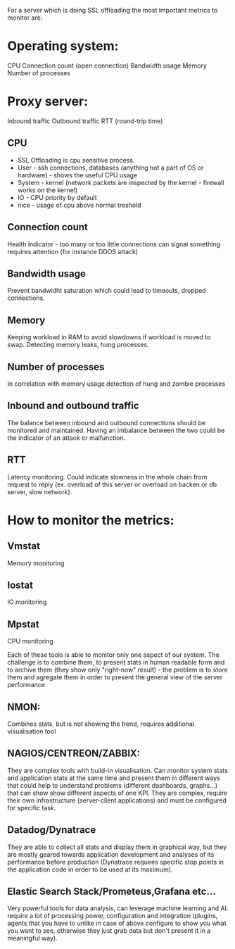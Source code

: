 For a server which is doing SSL offloading the most important metrics to monitor are:

# Operating system:

CPU 
Connection count (open connection)
Bandwidth usage
Memory
Number of processes

# Proxy server:

Inbound traffic
Outbound traffic
RTT (round-trip time) 

## CPU

- SSL Offloading is cpu sensitive process.
- User - ssh connections, databases (anything not a part of OS or hardware) - shows the useful CPU usage
- System - kernel (network packets are inspected by the kernel - firewall works on the kernel)
- IO - CPU priority by default
- nice - usage of cpu above normal treshold

## Connection count

Health indicator - too many or too little connections can signal something requires attention (for instance DDOS attack)

## Bandwidth usage

Prevent bandwidht saturation which could lead to timeouts, dropped connections.

## Memory

Keeping workload in RAM to avoid slowdowns if workload is moved to swap. Detecting memory leaks, hung processes.

## Number of processes

In correlation with memory usage detection of hung and zombie processes

## Inbound and outbound traffic

The balance between inbound and outbound connections should be monitored and maintained. Having an imbalance between the two could be the indicator of an attack or malfunction. 

## RTT

Latency monitoring. Could indicate slowness in the whole chain from request to reply (ex. overload of this server or overload on backen or db server, slow network).


# How to monitor the metrics:

## Vmstat
Memory monitoring
## Iostat
IO monitoring
## Mpstat
CPU monitoring

Each of these tools is able to monitor only one aspect of our system. The challenge is to combine them, to present stats in human readable form and to archive them (they show only "right-now" result) - the problem is to store them and agregate them in order to present the general view of the server performance

## NMON:

Combines stats, but is not showing the trend, requires additional visualisation tool

## NAGIOS/CENTREON/ZABBIX:

They are complex tools with build-in visualisation. Can monitor system stats and application stats at the same time and present them in different ways that could help to understand problems (different dashboards, graphs...) that can show show different aspects of one KPI. They are complex, require their own infrastructure (server-client applications) and must be configured for specific task. 

## Datadog/Dynatrace

They are able to collect all stats and display them in graphical way, but they are mostly geared towards application development and analyses of its performance before production (Dynatrace requires specific stop points in the application code in order to be used at its maximum).

## Elastic Search Stack/Prometeus,Grafana etc...

Very powerful tools for data analysis, can leverage machine learning and AI. require a lot of processing power, configuration and integration (plugins, agents that you have to unlike in case of above configure to show you what you want to see, otherwise they just grab data but don't present it in a meaningful way).